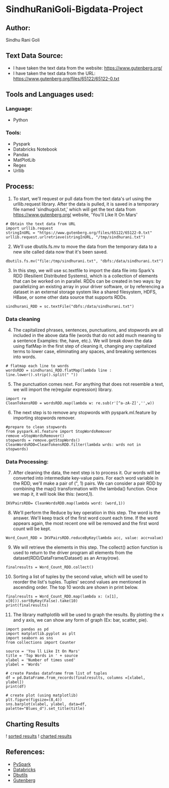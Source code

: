 # SindhuRaniGoli-Bigdata-Project
## Author: 
Sindhu Rani Goli
## Text Data Source: 
- I have taken the text data from the website:
 https://www.gutenberg.org/
- I have taken the text data from the URL:
 https://www.gutenberg.org/files/65122/65122-0.txt
## Tools and Languages used:
### Language: 
- Python
### Tools: 
- Pyspark
- Databricks Notebook 
- Pandas
- MatPlotLib 
- Regex
- Urllib
## Process:
1. To start, we'll request or pull data from the text data's url using the urllib.request library. After the data is pulled, it is saved in a temporary file named 'sindhugoli.txt,' which will get the text data from https://www.gutenberg.org/ website, 'You'll Like It On Mars'
```
# Obtain the text data from URL
import urllib.request
stringInURL = "https://www.gutenberg.org/files/65122/65122-0.txt"
urllib.request.urlretrieve(stringInURL, "/tmp/sindhurani.txt")
```
2. We'll use dbutils.fs.mv to move the data from the temporary data to a new site called data now that it's been saved.
```
dbutils.fs.mv("file:/tmp/sindhurani.txt", "dbfs:/data/sindhurani.txt")
```
3. In this step, we will use sc.textfile to import the data file into Spark's RDD (Resilient Distributed Systems), which is a collection of elements that can be worked on in parallel. RDDs can be created in two ways: by parallelizing an existing array in your driver software, or by referencing a dataset in an external storage system like a shared filesystem, HDFS, HBase, or some other data source that supports RDDs.
```
sindhurani_RDD = sc.textFile("dbfs:/data/sindhurani.txt")
```
### Data cleaning
4. The capitalized phrases, sentences, punctuations, and stopwords are all included in the above data file (words that do not add much meaning to a sentence Examples: the, have, etc.). We will break down the data using flatMap in the first step of cleaning it, changing any capitalized terms to lower case, eliminating any spaces, and breaking sentences into words.
```
# flatmap each line to words
wordsRDD = sindhurani_RDD.flatMap(lambda line : line.lower().strip().split(" "))
```
5. The punctuation comes next. For anything that does not resemble a text, we will import the re(regular expression) library.
```
import re
CleanTokensRDD = wordsRDD.map(lambda w: re.sub(r'[^a-zA-Z]','',w))
```
6. The next step is to remove any stopwords with pyspark.ml.feature by importing stopwords remover.
```
#prepare to clean stopwords
from pyspark.ml.feature import StopWordsRemover
remove =StopWordsRemover()
stopwords = remove.getStopWords()
CleanWordsRDD=CleanTokensRDD.filter(lambda wrds: wrds not in stopwords)
```
### Data Processing:
7. After cleaning the data, the next step is to process it. Our words will be converted into intermediate key-value pairs. For each word variable in the RDD, we'll make a pair of (", 1) pairs. We can consider a pair RDD by combining the map() transformation with the lambda() function. Once we map it, it will look like this: (word,1).
```
IKVPairsRDD= CleanWordsRDD.map(lambda word: (word,1))
```
8. We'll perform the Reduce by key operation in this step. The word is the answer. We'll keep track of the first word count each time. If the word appears again, the most recent one will be removed and the first word count will be kept.
```
Word_Count_RDD = IKVPairsRDD.reduceByKey(lambda acc, value: acc+value)
```
9. We will retrieve the elements in this step. The collect() action function is used to return to the driver program all elements from the dataset(RDD/DataFrame/Dataset) as an Array(row).
 ``` 
finalresults = Word_Count_RDD.collect()
 ```
10. Sorting a list of tuples by the second value, which will be used to reorder the list's tuples. Tuples' second values are mentioned in ascending order. The top 10 words are shown in print below.
 ```
finalresults = Word_Count_RDD.map(lambda x: (x[1], x[0])).sortByKey(False).take(10)
print(finalresults)
```
11. The library mathplotlib will be used to graph the results. By plotting the x and y axis, we can show any form of graph (Ex: bar, scatter, pie).
```
import pandas as pd
import matplotlib.pyplot as plt
import seaborn as sns
from collections import Counter

source = 'You ll Like It On Mars'
title = 'Top Words in ' + source
xlabel = 'Number of times used'
ylabel = 'Words'

# create Pandas dataframe from list of tuples
df = pd.DataFrame.from_records(finalresults, columns =[xlabel, ylabel]) 
print(df)

# create plot (using matplotlib)
plt.figure(figsize=(8,4))
sns.barplot(xlabel, ylabel, data=df, palette="Blues_d").set_title(title)
```
## Charting Results
! [sorted results](https://github.com/sindhurani29/sindhuranigoli-bigdata-finalproject/blob/main/final1.PNG)
! [charted results](https://github.com/sindhurani29/sindhuranigoli-bigdata-finalproject/blob/main/final2.PNG)
## References:
- [PySpark](https://github.com/denisecase/starting-spark)
- [Databricks](https://docs.databricks.com/)
- [Dbutils](https://docs.microsoft.com/en-us/azure/databricks/dev-tools/databricks-utils)
- [Gutenberg](https://www.gutenberg.org/)




